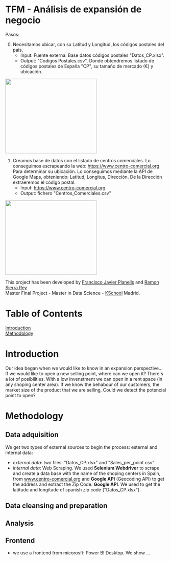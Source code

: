 # TFM - Análisis de expansión de negocio

Pasos:

0. Necesitamos ubicar, con su Latitud y Longitud, los códigos postales del pais, 
   * Input: Fuente externa: Base datos códigos postales "Datos_CP.xlsx".
   * Output: "Codigos Postales.csv". Donde obtendremos listado de códigos postales de España "CP", su tamaño de mercado (€) y ubicación.

  <div align="left"><img src="https://user-images.githubusercontent.com/56726458/161086803-b24acbf4-8cc3-4bc6-9991-82bcbddbff45.JPG" width="286" height="233"> 

1. Creamos base de datos con el listado de centros comerciales. Lo conseguimos escrapeando la web: https://www.centro-comercial.org
   Para determinar su ubicación. Lo conseguimos mediante la API de Google Maps, obteniendo: Latitud, Longitus, Dirección. De la Dirección extraeremos el código postal.
   * Input: https://www.centro-comercial.org
   * Output: fichero "Centros_Comerciales.csv"
   
<div align="left"><img src="https://user-images.githubusercontent.com/56726458/160465542-9ff20102-2ded-491a-b6fc-c69b39414301.JPG" width="286" height="233">
   
This project has been developed by [Francisco Javier Planells](https://github.com/fplanells) and [Ramon Sierra Rey](https://github.com/ramonsierrarey)  
Master Final Project - Master in Data Science - [KSchool](https://www.kschool.com/) Madrid.
  
  # Table of Contents

[Introduction](#introduction) <br>
[Methodology](#methodology) <br>


# Introduction

  Our idea began when we would like to know in an expansion perspective... If we would like to open a new selling point, where can we open it? There´s a lot of posibilities. With a low invenstment we can open in a rent space (in any shoping center area). If we know the behabour of our customers, the market size of the product that we are selling, Could we detect the potencial point to open?

  
# Methodology
  
  ## Data adquisition
We get two types of external sources to begin the process: esternal and internal data:
* _external data_: two files: "Datos_CP.xlsx" and "Sales_per_point.csv"
* _internal data_: Web Scraping. We used **Selenium Webdriver** to scrape and create a data base with the name of the shoping centers in Spain, from www.centro-comercial.org and **Google API** (Geocoding API) to get the address and extract the Zip Code.
  **Google API**. We used to get the latitude and longitude of spanish zip code ("Datos_CP.xlsx").

## Data cleansing and preparation


## Analysis

  
## Frontend
* we use a frontend from micorosft: Power BI Desktop. We show ... 


